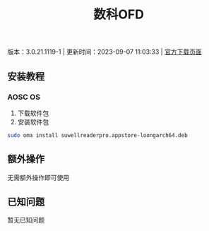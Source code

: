 ﻿---
id: 1748
title: 数科OFD
toc: true
weight: 1748
---

版本：3.0.21.1119-1 | 更新时间：2023-09-07 11:03:33 | [官方下载页面](http://app.loongapps.cn/#/detail/1748)

## 安装教程 

### AOSC OS 

1. 下载软件包
2. 安装软件包

```bash
sudo oma install suwellreaderpro.appstore-loongarch64.deb
```

## 额外操作

无需额外操作即可使用

## 已知问题

暂无已知问题

